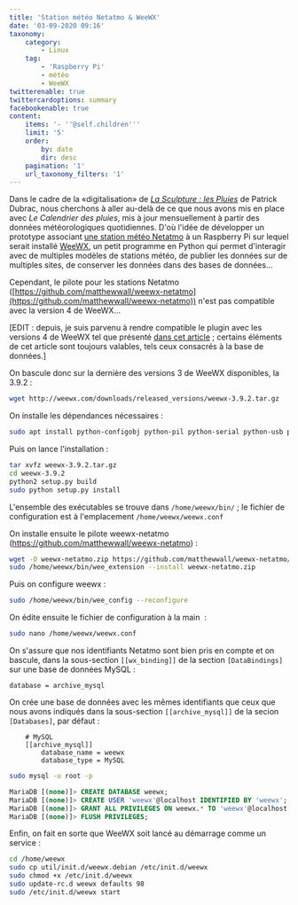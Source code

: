 ```yaml
---
title: 'Station météo Netatmo & WeeWX'
date: '03-09-2020 09:16'
taxonomy:
    category:
        - Linux
    tag:
        - 'Raspberry Pi'
        - météo
        - WeeWX
twitterenable: true
twittercardoptions: summary
facebookenable: true
content:
    items: '- ''@self.children'''
    limit: '5'
    order:
        by: date
        dir: desc
    pagination: '1'
    url_taxonomy_filters: '1'
---
```


Dans le cadre de la «digitalisation» de [_La Sculpture : les Pluies_](http://patrickdubrac.fr/-La-Sculpture-les-Pluies-) de Patrick Dubrac, nous cherchons à aller au-delà de ce que nous avons mis en place avec _Le Calendrier des pluies_, mis à jour mensuellement à partir des données météorologiques quotidiennes. D'où l'idée de développer un prototype associant [une station météo Netatmo](https://www.netatmo.com/fr-fr/weather/weatherstation) à un Raspberry Pi sur lequel serait installé [WeeWX](http://weewx.com/), un petit programme en Python qui permet d'interagir avec de multiples modèles de stations météo, de publier les données sur de multiples sites, de conserver les données dans des bases de données...

Cependant, le pilote pour les stations Netatmo ([https://github.com/matthewwall/weewx-netatmo](https://github.com/matthewwall/weewx-netatmo)) n'est pas compatible avec la version 4 de WeeWX... 

[EDIT : depuis, je suis parvenu à rendre compatible le plugin avec les versions 4 de WeeWX tel que présenté [dans cet article](/blog/station-meteo-netatmo-and-weewx-bis)&nbsp;; certains éléments de cet article sont toujours valables, tels ceux consacrés à la base de données.]

On bascule donc sur la dernière des versions 3 de WeeWX disponibles, la 3.9.2&nbsp;:

```bash
wget http://weewx.com/downloads/released_versions/weewx-3.9.2.tar.gz
```

On installe les dépendances nécessaires :

```bash
sudo apt install python-configobj python-pil python-serial python-usb python-pip python-cheetah python-ephem mariadb-client python-mysqldb
```

Puis on lance l'installation :

```bash
tar xvfz weewx-3.9.2.tar.gz
cd weewx-3.9.2
python2 setup.py build
sudo python setup.py install
```

L'ensemble des exécutables se trouve dans `/home/weewx/bin/` ; le fichier de configuration est à l'emplacement `/home/weewx/weewx.conf`


On installe ensuite le pilote weewx-netatmo (https://github.com/matthewwall/weewx-netatmo)&nbsp;:

```bash
wget -O weewx-netatmo.zip https://github.com/matthewwall/weewx-netatmo/archive/master.zip
sudo /home/weewx/bin/wee_extension --install weewx-netatmo.zip
```

Puis on configure weewx :

```bash
sudo /home/weewx/bin/wee_config --reconfigure
```

On édite ensuite le fichier de configuration à la main &nbsp;:

```bash
sudo nano /home/weewx/weewx.conf
```

On s'assure que nos identifiants Netatmo sont bien pris en compte et on bascule, dans la sous-section `[[wx_binding]]` de la section `[DataBindings]` sur une base de données MySQL&nbsp;:

```
database = archive_mysql
```

On crée une base de données avec les mêmes identifiants que ceux que nous avons indiqués dans la sous-section `[[archive_mysql]]` de la secion `[Databases]`, par défaut&nbsp;:

```
    # MySQL
    [[archive_mysql]]
        database_name = weewx
        database_type = MySQL
```

```bash
sudo mysql -u root -p
```

```sql
MariaDB [(none)]> CREATE DATABASE weewx;
MariaDB [(none)]> CREATE USER 'weewx'@localhost IDENTIFIED BY 'weewx';
MariaDB [(none)]> GRANT ALL PRIVILEGES ON weewx.* TO 'weewx'@localhost;
MariaDB [(none)]> FLUSH PRIVILEGES;
```

Enfin, on fait en sorte que WeeWX soit lancé au démarrage comme un service :

```bash
cd /home/weewx
sudo cp util/init.d/weewx.debian /etc/init.d/weewx
sudo chmod +x /etc/init.d/weewx
sudo update-rc.d weewx defaults 98
sudo /etc/init.d/weewx start
```